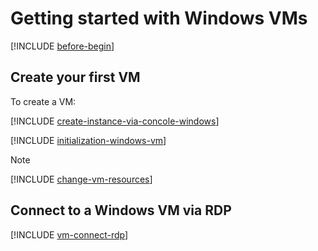 # Getting started with Windows VMs

[!INCLUDE [before-begin](../../_includes/before-begin.md)]

## Create your first VM

To create a VM:

[!INCLUDE [create-instance-via-concole-windows](../_includes_service/create-instance-via-concole-windows.md)]

[!INCLUDE [initialization-windows-vm](../../_includes/initialization-windows-vm.md)]

> [!NOTE]
>
> [!INCLUDE [change-vm-resources](../_includes_service/change-vm-resources.md)]

## Connect to a Windows VM via RDP

[!INCLUDE [vm-connect-rdp](../../_includes/vm-connect-rdp.md)]
